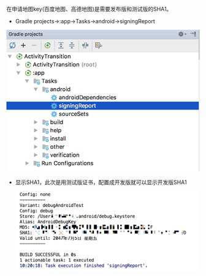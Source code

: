 在申请地图key(百度地图、高德地图)是需要发布版和测试版的SHA1。

* Gradle projects->:app->Tasks->android->signingReport

![1](https://github.com/cfyushi/cfyushi.github.io/blob/master/_posts/image/as_get_sha1/1.png)

* 显示SHA1，此次是用测试版证书，配置成开发版就可以显示开发版SHA1

  ![2](https://github.com/cfyushi/cfyushi.github.io/blob/master/_posts/image/as_get_sha1/2.png)